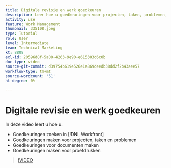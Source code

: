 ```yaml
---
title: Digitale revisie en werk goedkeuren
description: Leer hoe u goedkeuringen voor projecten, taken, problemen, documenten en proefdrukken kunt zoeken en maken in [!DNL  Workfront].
activity: use
feature: Work Management
thumbnail: 335108.jpeg
type: Tutorial
role: User
level: Intermediate
team: Technical Marketing
kt: 8808
exl-id: 20596d8f-5a00-4263-9e90-e615303d6c0b
doc-type: video
source-git-commit: d39754b619e526e1a869deedb38dd2f2b43aee57
workflow-type: tm+mt
source-wordcount: '51'
ht-degree: 0%

---
```


# Digitale revisie en werk goedkeuren

In deze video leert u hoe u:

* Goedkeuringen zoeken in [!DNL  Workfront]
* Goedkeuringen maken voor projecten, taken en problemen
* Goedkeuringen voor documenten maken
* Goedkeuringen maken voor proefdrukken

>[!VIDEO](https://video.tv.adobe.com/v/335108/?quality=12)

<!---
learn more URLS
Approving work
Home area for Reviewers
Guides
Home overview for Reviewers
Issue page overview
--->

